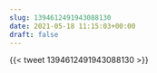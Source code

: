 ```yaml
---
slug: 1394612491943088130
date: 2021-05-18 11:15:03+00:00
draft: false
---
```


{{< tweet 1394612491943088130 >}}
